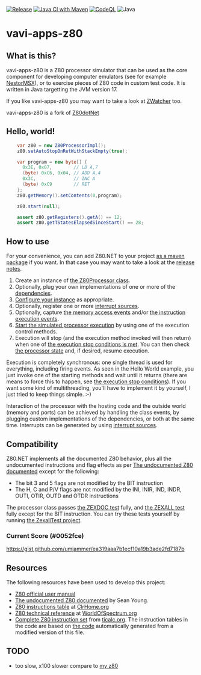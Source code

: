 [![Release](https://jitpack.io/v/umjammer/vavi-apps-z80.svg)](https://jitpack.io/#umjammer/vavi-apps-z80)
[![Java CI with Maven](https://github.com/umjammer/vavi-apps-z80/actions/workflows/maven.yml/badge.svg)](https://github.com/umjammer/vavi-apps-z80/actions)
[![CodeQL](https://github.com/umjammer/vavi-apps-z80/actions/workflows/codeql.yml/badge.svg)](https://github.com/umjammer/vavi-apps-z80/actions/workflows/codeql-analysis.yml)
![Java](https://img.shields.io/badge/Java-17-b07219)

# vavi-apps-z80

## What is this?

vavi-apps-z80 is a Z80 processor simulator that can be used as the core component
for developing computer emulators (see for example [NestorMSX](https://bitbucket.org/konamiman/nestormsx)),
or to exercise pieces of Z80 code in custom test code. It is written in Java targetting the JVM version 17.

If you like vavi-apps-z80 you may want to take a look at [ZWatcher](https://github.com/Konamiman/ZWatcher) too.

vavi-apps-z80 is a fork of [Z80dotNet](https://github.com/Konamiman/Z80dotNet)

## Hello, world!

```java
    var z80 = new Z80ProcessorImpl();
    z80.setAutoStopOnRetWithStackEmpty(true);

    var program = new byte[] {
      0x3E, 0x07,        // LD A,7
      (byte) 0xC6, 0x04, // ADD A,4
      0x3C,              // INC A
      (byte) 0xC9        // RET
    };
    z80.getMemory().setContents(0,program);

    z80.start(null);

    assert z80.getRegisters().getA() == 12;
    assert z80.getTStatesElapsedSinceStart() == 28;
```

## How to use

For your convenience, you can add Z80.NET to your
project [as a maven package](https://jitpack.io/#umjammer/vavi-apps-z80) if you want. In that case you may want to take
a look at the [release notes](docs/ReleaseNotes.txt).

1. Create an instance of [the Z80Processor class](src/main/java/konamiman/z80/Z80ProcessorImpl.cs).
2. Optionally, plug your own implementations of one or more of the [dependencies](docs/Dependencies.md).
3. [Configure your instance](docs/Configuration.md) as appropriate.
4. Optionally, register one or more [interrupt sources](docs/Interrupts.md).
5. Optionally, capture [the memory access events](docs/MemoryAccessFlow.md)
   and/or [the instruction execution events](docs/InstructionExecutionFlow.md).
6. [Start the simulated processor execution](docs/HowExecutionWorks.md) by using one of the execution control methods.
7. Execution will stop (and the execution method invoked will then return) when one
   of [the execution stop conditions is met](docs/StopConditions.md). You can then
   check [the processor state](docs/State.md) and, if desired, resume execution.

Execution is completely synchronous: one single thread is used for everything, including firing events. As seen in the
Hello World example, you just invoke one of the starting methods and wait until it returns (there are means to force
this to happen, see [the execution stop conditions](docs/StopConditions.md)). If you want some kind of multithreading,
you'll have to implement it by yourself, I just tried to keep things simple. :-)

Interaction of the processor with the hosting code and the outside world (memory and ports) can be achieved by handling
the class events, by plugging custom implementations of the dependencies, or both at the same time. Interrupts can be
generated by using [interrupt sources](docs/Interrupts.md).

## Compatibility

Z80.NET implements all the documented Z80 behavior, plus all the undocumented instructions and flag effects as
per [The undocumented Z80 documented](http://www.myquest.nl/z80undocumented/) except for the following:

* The bit 3 and 5 flags are not modified by the BIT instruction
* The H, C and P/V flags are not modified by the INI, INIR, IND, INDR, OUTI, OTIR, OUTD and OTDR instructions

The processor class passes [the ZEXDOC test](https://github.com/KnightOS/z80e/blob/master/gpl/zexdoc.src) fully,
and [the ZEXALL test](https://github.com/KnightOS/z80e/blob/master/gpl/zexall.src) fully except for the BIT instruction.
You can try these tests yourself by running [the ZexallTest project](src/test/java/zexalltest/Program.java).

### Current Score (#0052fce)

 https://gist.github.com/umjammer/ea319aaa7b1ecf10a19b3ade2fd7187b

## Resources

The following resources have been used to develop this project:

* [Z80 official user manual](http://www.zilog.com/manage_directlink.php?filepath=docs/z80/um0080)
* [The undocumented Z80 documented](http://www.myquest.nl/z80undocumented/) by Sean Young.
* [Z80 instructions table](http://clrhome.org/table/) at [ClrHome.org](http://clrhome.org)
* [Z80 technical reference](http://www.worldofspectrum.org/faq/reference/z80reference.htm)
  at [WorldOfSpectrum.org](http://www.worldofspectrum.org)
* [Complete Z80 instruction set](http://www.ticalc.org/archives/files/fileinfo/195/19571.html)
  from [ticalc.org](http://www.ticalc.org). The instruction tables in the code are based on [the code](https://github.com/Konamiman/Z80dotNet/tree/master/Main/Instructions%20Execution/Core)
  automatically generated from a modified version of this file.

## TODO

 * too slow, x100 slower compare to [my z80](https://github.com/umjammer/vavi-apps-emu88/blob/master/src/main/java/vavi/apps/em88/Z80.java)